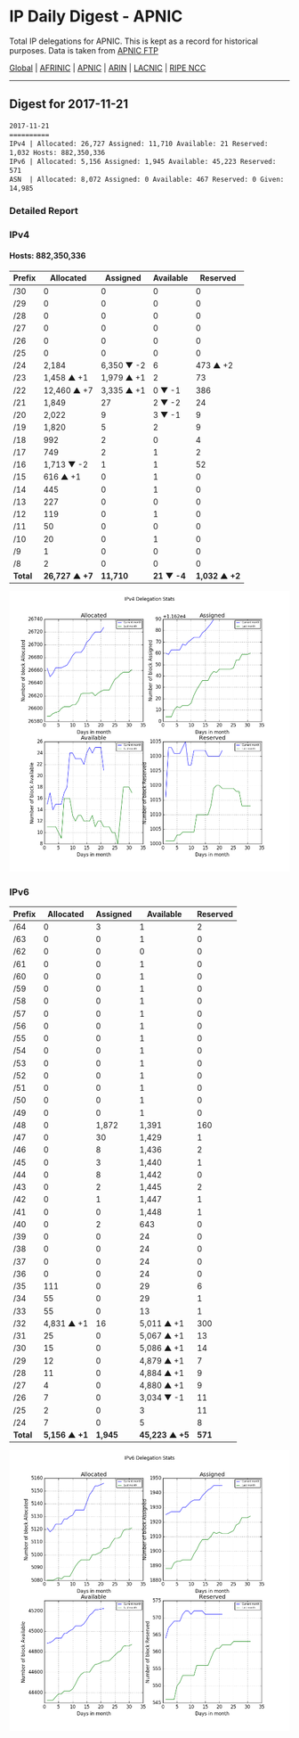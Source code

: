 # IP Daily Digest - APNIC

Total IP delegations for APNIC. This is kept as a record for historical purposes. Data is taken from [APNIC FTP](https://ftp.apnic.net/)

[Global](https://github.com/csmets/IP-Daily-Digest) | [AFRINIC](https://github.com/csmets/IP-Daily-Digest/tree/master/archives/AFRINIC) | [APNIC](https://github.com/csmets/IP-Daily-Digest/tree/master/archives/APNIC) | [ARIN](https://github.com/csmets/IP-Daily-Digest/tree/master/archives/ARIN) | [LACNIC](https://github.com/csmets/IP-Daily-Digest/tree/master/archives/LACNIC) | [RIPE NCC](https://github.com/csmets/IP-Daily-Digest/tree/master/archives/RIPE_NCC)

---

## Digest for 2017-11-21
```
2017-11-21
==========
IPv4 | Allocated: 26,727 Assigned: 11,710 Available: 21 Reserved: 1,032 Hosts: 882,350,336
IPv6 | Allocated: 5,156 Assigned: 1,945 Available: 45,223 Reserved: 571
ASN  | Allocated: 8,072 Assigned: 0 Available: 467 Reserved: 0 Given: 14,985
```

### Detailed Report

### IPv4

#### Hosts: **882,350,336**

| Prefix | Allocated | Assigned | Available | Reserved |
| ----- | ----- | ----- | ----- | ----- |
| /30 | 0 | 0 | 0 | 0 |
| /29 | 0 | 0 | 0 | 0 |
| /28 | 0 | 0 | 0 | 0 |
| /27 | 0 | 0 | 0 | 0 |
| /26 | 0 | 0 | 0 | 0 |
| /25 | 0 | 0 | 0 | 0 |
| /24 | 2,184 | 6,350 ▼ -2 | 6 | 473 ▲ +2 |
| /23 | 1,458 ▲ +1 | 1,979 ▲ +1 | 2 | 73 |
| /22 | 12,460 ▲ +7 | 3,335 ▲ +1 | 0 ▼ -1 | 386 |
| /21 | 1,849 | 27 | 2 ▼ -2 | 24 |
| /20 | 2,022 | 9 | 3 ▼ -1 | 9 |
| /19 | 1,820 | 5 | 2 | 9 |
| /18 | 992 | 2 | 0 | 4 |
| /17 | 749 | 2 | 1 | 2 |
| /16 | 1,713 ▼ -2 | 1 | 1 | 52 |
| /15 | 616 ▲ +1 | 0 | 1 | 0 |
| /14 | 445 | 0 | 1 | 0 |
| /13 | 227 | 0 | 0 | 0 |
| /12 | 119 | 0 | 1 | 0 |
| /11 | 50 | 0 | 0 | 0 |
| /10 | 20 | 0 | 1 | 0 |
| /9 | 1 | 0 | 0 | 0 |
| /8 | 2 | 0 | 0 | 0 |
| **Total** | **26,727 ▲ +7** | **11,710** | **21 ▼ -4** | **1,032 ▲ +2** |

![ipv4-stats](ipv4-figure.png)

### IPv6

| Prefix | Allocated | Assigned | Available | Reserved |
| ----- | ----- | ----- | ----- | ----- |
| /64 | 0 | 3 | 1 | 2 |
| /63 | 0 | 0 | 1 | 0 |
| /62 | 0 | 0 | 0 | 0 |
| /61 | 0 | 0 | 1 | 0 |
| /60 | 0 | 0 | 1 | 0 |
| /59 | 0 | 0 | 1 | 0 |
| /58 | 0 | 0 | 1 | 0 |
| /57 | 0 | 0 | 1 | 0 |
| /56 | 0 | 0 | 1 | 0 |
| /55 | 0 | 0 | 1 | 0 |
| /54 | 0 | 0 | 1 | 0 |
| /53 | 0 | 0 | 1 | 0 |
| /52 | 0 | 0 | 1 | 0 |
| /51 | 0 | 0 | 1 | 0 |
| /50 | 0 | 0 | 1 | 0 |
| /49 | 0 | 0 | 1 | 0 |
| /48 | 0 | 1,872 | 1,391 | 160 |
| /47 | 0 | 30 | 1,429 | 1 |
| /46 | 0 | 8 | 1,436 | 2 |
| /45 | 0 | 3 | 1,440 | 1 |
| /44 | 0 | 8 | 1,442 | 0 |
| /43 | 0 | 2 | 1,445 | 2 |
| /42 | 0 | 1 | 1,447 | 1 |
| /41 | 0 | 0 | 1,448 | 1 |
| /40 | 0 | 2 | 643 | 0 |
| /39 | 0 | 0 | 24 | 0 |
| /38 | 0 | 0 | 24 | 0 |
| /37 | 0 | 0 | 24 | 0 |
| /36 | 0 | 0 | 24 | 0 |
| /35 | 111 | 0 | 29 | 6 |
| /34 | 55 | 0 | 29 | 1 |
| /33 | 55 | 0 | 13 | 1 |
| /32 | 4,831 ▲ +1 | 16 | 5,011 ▲ +1 | 300 |
| /31 | 25 | 0 | 5,067 ▲ +1 | 13 |
| /30 | 15 | 0 | 5,086 ▲ +1 | 14 |
| /29 | 12 | 0 | 4,879 ▲ +1 | 7 |
| /28 | 11 | 0 | 4,884 ▲ +1 | 9 |
| /27 | 4 | 0 | 4,880 ▲ +1 | 9 |
| /26 | 7 | 0 | 3,034 ▼ -1 | 11 |
| /25 | 2 | 0 | 3 | 11 |
| /24 | 7 | 0 | 5 | 8 |
| **Total** | **5,156 ▲ +1** | **1,945** | **45,223 ▲ +5** | **571** |

![ipv6-stats](ipv6-figure.png)